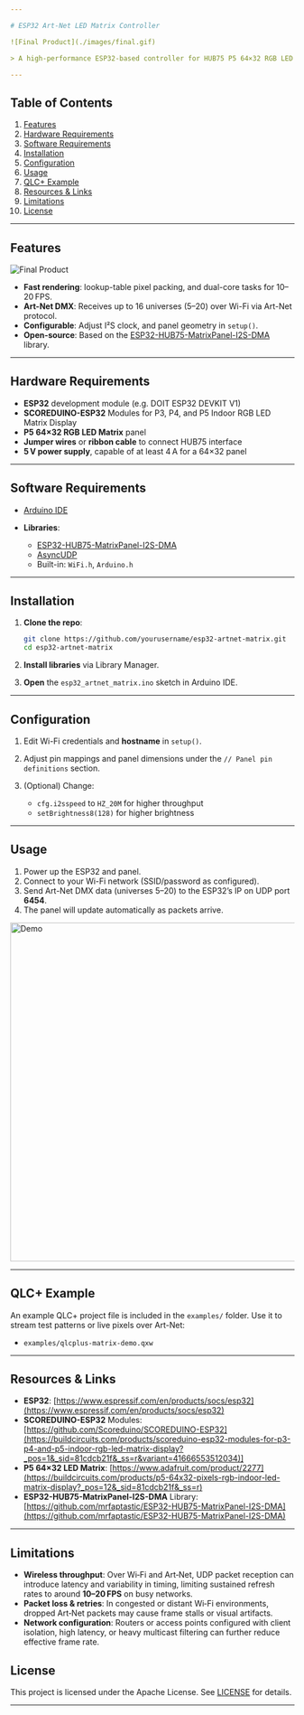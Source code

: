 ```yaml
---

# ESP32 Art-Net LED Matrix Controller

![Final Product](./images/final.gif)

> A high-performance ESP32-based controller for HUB75 P5 64×32 RGB LED matrix panels, receiving Art-Net DMX over Wi-Fi and displaying pixel data at up to 20 FPS.

---
```


## Table of Contents

1. [Features](#features)
2. [Hardware Requirements](#hardware-requirements)
3. [Software Requirements](#software-requirements)
4. [Installation](#installation)
5. [Configuration](#configuration)
6. [Usage](#usage)
7. [QLC+ Example](#qlc-example)
8. [Resources & Links](#resources--links)
9. [Limitations](#Limitations)
10. [License](#license)

---

## Features
![Final Product](./images/final2.gif)
* **Fast rendering**: lookup-table pixel packing, and dual-core tasks for 10–20 FPS.
* **Art-Net DMX**: Receives up to 16 universes (5–20) over Wi-Fi via Art-Net protocol.
* **Configurable**: Adjust I²S clock, and panel geometry in `setup()`.
* **Open-source**: Based on the [ESP32-HUB75-MatrixPanel-I2S-DMA](https://github.com/mrfaptastic/ESP32-HUB75-MatrixPanel-I2S-DMA) library.

---

## Hardware Requirements

* **ESP32** development module (e.g. DOIT ESP32 DEVKIT V1)
* **SCOREDUINO-ESP32** Modules for P3, P4, and P5 Indoor RGB LED Matrix Display
* **P5 64×32 RGB LED Matrix** panel
* **Jumper wires** or **ribbon cable** to connect HUB75 interface
* **5 V power supply**, capable of at least 4 A for a 64×32 panel

---

## Software Requirements

* [Arduino IDE](https://www.arduino.cc/en/software)
* **Libraries**:

  * [ESP32-HUB75-MatrixPanel-I2S-DMA](https://github.com/mrfaptastic/ESP32-HUB75-MatrixPanel-I2S-DMA)
  * [AsyncUDP](https://github.com/me-no-dev/AsyncUDP)
  * Built-in: `WiFi.h`, `Arduino.h`

---

## Installation

1. **Clone the repo**:

   ```bash
   git clone https://github.com/yourusername/esp32-artnet-matrix.git
   cd esp32-artnet-matrix
   ```
2. **Install libraries** via Library Manager.
3. **Open** the `esp32_artnet_matrix.ino` sketch in Arduino IDE.

---

## Configuration

1. Edit Wi-Fi credentials and **hostname** in `setup()`.
2. Adjust pin mappings and panel dimensions under the `// Panel pin definitions` section.
3. (Optional) Change:

   * `cfg.i2sspeed` to `HZ_20M` for higher throughput
   * `setBrightness8(128)` for higher brightness

---

## Usage

1. Power up the ESP32 and panel.
2. Connect to your Wi-Fi network (SSID/password as configured).
3. Send Art-Net DMX data (universes 5–20) to the ESP32’s IP on UDP port **6454**.
4. The panel will update automatically as packets arrive.

<img src="./video/demo.gif" alt="Demo" width="600" />

---

## QLC+ Example

An example QLC+ project file is included in the `examples/` folder.
Use it to stream test patterns or live pixels over Art-Net:

* `examples/qlcplus-matrix-demo.qxw`

---

## Resources & Links

* **ESP32**: [https://www.espressif.com/en/products/socs/esp32](https://www.espressif.com/en/products/socs/esp32)
* **SCOREDUINO-ESP32** Modules: [https://github.com/Scoreduino/SCOREDUINO-ESP32](https://buildcircuits.com/products/scoreduino-esp32-modules-for-p3-p4-and-p5-indoor-rgb-led-matrix-display?_pos=1&_sid=81cdcb21f&_ss=r&variant=41666553512034)]
* **P5 64×32 LED Matrix**: [https://www.adafruit.com/product/2277](https://buildcircuits.com/products/p5-64x32-pixels-rgb-indoor-led-matrix-display?_pos=12&_sid=81cdcb21f&_ss=r)
* **ESP32-HUB75-MatrixPanel-I2S-DMA** Library: [https://github.com/mrfaptastic/ESP32-HUB75-MatrixPanel-I2S-DMA](https://github.com/mrfaptastic/ESP32-HUB75-MatrixPanel-I2S-DMA)

---

## Limitations

* **Wireless throughput**: Over Wi‑Fi and Art‑Net, UDP packet reception can introduce latency and variability in timing, limiting sustained refresh rates to around **10–20 FPS** on busy networks.
* **Packet loss & retries**: In congested or distant Wi‑Fi environments, dropped Art‑Net packets may cause frame stalls or visual artifacts.
* **Network configuration**: Routers or access points configured with client isolation, high latency, or heavy multicast filtering can further reduce effective frame rate.

## License

This project is licensed under the Apache License. See [LICENSE](LICENSE) for details.

---
